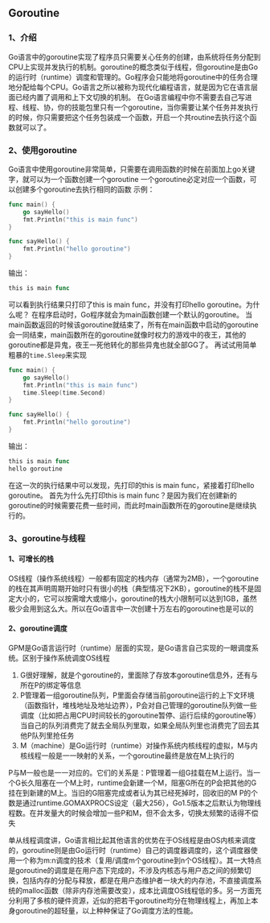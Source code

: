 ## Goroutine
### 1、介绍
Go语言中的goroutine实现了程序员只需要关心任务的创建，由系统将任务分配到CPU上实现并发执行的机制。goroutine的概念类似于线程，但goroutine是由Go的运行时（runtime）调度和管理的。Go程序会只能地将goroutine中的任务合理地分配给每个CPU。Go语言之所以被称为现代化编程语言，就是因为它在语言层面已经内置了调用和上下文切换的机制。
在Go语言编程中你不需要去自己写进程、线程、协，你的技能包里只有一个goroutine，当你需要让某个任务并发执行的时候，你只需要把这个任务包装成一个函数，开启一个共routine去执行这个函数就可以了。
### 2、使用goroutine
Go语言中使用goroutine非常简单，只需要在调用函数的时候在前面加上go关键字，就可以为一个函数创建一个goroutine
一个goroutine必定对应一个函数，可以创建多个goroutine去执行相同的函数
示例：
```go
func main() {
	go sayHello()
	fmt.Println("this is main func")
}

func sayHello() {
	fmt.Println("hello goroutine")
}
```
输出：
```go
this is main func
```
可以看到执行结果只打印了this is main func，并没有打印hello goroutine。为什么呢？
在程序启动时，Go程序就会为main函数创建一个默认的goroutine。
当main函数返回的时候该goroutine就结束了，所有在main函数中启动的goroutine会一同结束，main函数所在的goroutine就像时权力的游戏中的夜王，其他的goroutine都是异鬼，夜王一死他转化的那些异鬼也就全部GG了。
再试试用简单粗暴的```time.Sleep```来实现
```go
func main() {
	go sayHello()
	fmt.Println("this is main func")
	time.Sleep(time.Second)
}

func sayHello() {
	fmt.Println("hello goroutine")
}
```
输出：
```go
this is main func
hello goroutine
```
在这一次的执行结果中可以发现，先打印的this is main func，紧接着打印hello goroutine。
首先为什么先打印this is main func？是因为我们在创建新的goroutine的时候需要花费一些时间，而此时main函数所在的goroutine是继续执行的。
### 3、goroutine与线程
#### 1、可增长的栈
OS线程（操作系统线程）一般都有固定的栈内存（通常为2MB），一个goroutine的栈在其声明周期开始时只有很小的栈（典型情况下2KB），goroutine的栈不是固定大小的，它可以按需增大或缩小，goroutine的栈大小限制可以达到1GB，虽然极少会用到这么大。所以在Go语言中一次创建十万左右的goroutine也是可以的
#### 2、goroutine调度
GPM是Go语言运行时（runtime）层面的实现，是Go语言自己实现的一眼调度系统。区别于操作系统调度OS线程
1. G很好理解，就是个goroutine的，里面除了存放本goroutine信息外，还有与所在P的绑定等信息
2. P管理着一组goroutine队列，P里面会存储当前goroutine运行的上下文环境（函数指针，堆栈地址及地址边界），P会对自己管理的goroutine队列做一些调度（比如把占用CPU时间较长的goroutine暂停、运行后续的goroutine等）当自己的队列消费完了就去全局队列里取，如果全局队列里也消费完了回去其他P队列里抢任务
3. M（machine）是Go运行时（runtime）对操作系统内核线程的虚拟，M与内核线程一般是一一映射的关系，一个goroutine最终是放在M上执行的

P与M一般也是一一对应的。它们的关系是：P管理着一组G挂载在M上运行。当一个G长久阻塞在一个M上时，runtime会新建一个M，阻塞G所在的P会把其他的G挂在到新建的M上。当旧的G阻塞完成或者认为其已经死掉时，回收旧的M
P的个数是通过runtime.GOMAXPROCS设定（最大256），Go1.5版本之后默认为物理线程数。在并发量大的时候会增加一些P和M，但不会太多，切换太频繁的话得不偿失

单从线程调度讲，Go语言相比起其他语言的优势在于OS线程是由OS内核来调度的，goroutine则是由Go运行时（runtime）自己的调度器调度的，这个调度器使用一个称为m:n调度的技术（复用/调度m个goroutine到n个OS线程）。其一大特点是goroutine的调度是在用户态下完成的，不涉及内核态与用户态之间的频繁切换，包括内存的分配与释放，都是在用户态维护者一块大的内存池，不直接调度系统的malloc函数（除非内存池需要改变），成本比调度OS线程低的多。另一方面充分利用了多核的硬件资源，近似的把若干goroutine均分在物理线程上，再加上本身goroutine的超轻量，以上种种保证了Go调度方法的性能。
